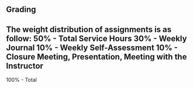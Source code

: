 ## Grading

The weight distribution of assignments is as follow:
50% - Total Service Hours
30% - Weekly Journal
10% - Weekly Self-Assessment
10% - Closure Meeting, Presentation, Meeting with the Instructor
------------------------------------------------------------------
100% - Total
